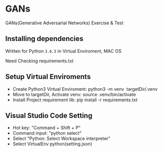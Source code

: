 # GANs
GANs(Generative Adversarial Networks) Exercise & Test

## Installing dependencies

Written for Python `3.6.5` in Virtual Enviroment, MAC OS

Need Checking requirements.txt

## Setup Virtual Enviroments
  - Create Python3 Virtual Enviroment: python3 -m venv  targetDir/.venv
  - Move to targetDir, Activate venv: source .venv/bin/activate
  - Install Project requirement lib: pip install -r requirements.txt

## Visual Studio Code Setting
  - Hot key: "Command + Shift + P"
  - Command input: "python select"
  - Select "Python: Select Workspace interpreter"
  - Select VirtualEnv python(setting.json)
